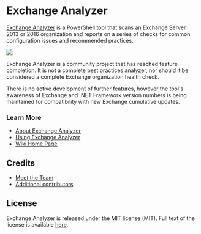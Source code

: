 # Exchange Analyzer

[Exchange Analyzer](https://exchangeanalyzer.com) is a PowerShell tool that scans an Exchange Server 2013 or 2016 organization and reports on a series of checks for common configuration issues and recommended practices. 

![](https://exchangeanalyzer.com/wp-content/uploads/2016/03/exchange-analyzer-mockup.png)

Exchange Analyzer is a community project that has reached feature completion. It is not a complete best practices analyzer, nor should it be considered a complete Exchange organization health check.

There is no active development of further features, however the tool's awareness of Exchange and .NET Framework version numbers is being maintained for compatibility with new Exchange cumulative updates.

### Learn More

- [About Exchange Analyzer](https://exchangeanalyzer.com/about/)
- [Using Exchange Analyzer](https://github.com/ExchangeAnalyzer/ExchangeAnalyzer/wiki/Using-Exchange-Analyzer)
- [Wiki Home Page](https://github.com/ExchangeAnalyzer/ExchangeAnalyzer/wiki)

## Credits

- [Meet the Team](https://exchangeanalyzer.com/team)
- [Additional contributors](https://github.com/ExchangeAnalyzer/ExchangeAnalyzer/wiki/Contributors)

## License

Exchange Analyzer is released under the MIT license (MIT). Full text of the license is available [here](https://github.com/cunninghamp/ExchangeAnalyzer/blob/master/LICENSE).

